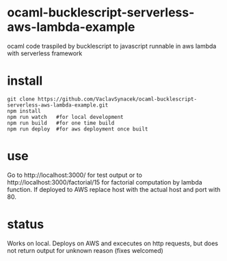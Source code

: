 # ocaml-bucklescript-serverless-aws-lambda-example
ocaml code traspiled by bucklescript to javascript runnable in aws lambda with serverless framework

# install
```
git clone https://github.com/VaclavSynacek/ocaml-bucklescript-serverless-aws-lambda-example.git
npm install
npm run watch   #for local development
npm run build   #for one time build
npm run deploy  #for aws deployment once built
```

# use
Go to http://localhost:3000/ for test output or to http://localhost:3000/factorial/15 for factorial computation by lambda function. If deployed to AWS replace host with the actual host and port with 80.

# status
Works on local.
Deploys on AWS and excecutes on http requests, but does not return output for unknown reason (fixes welcomed)